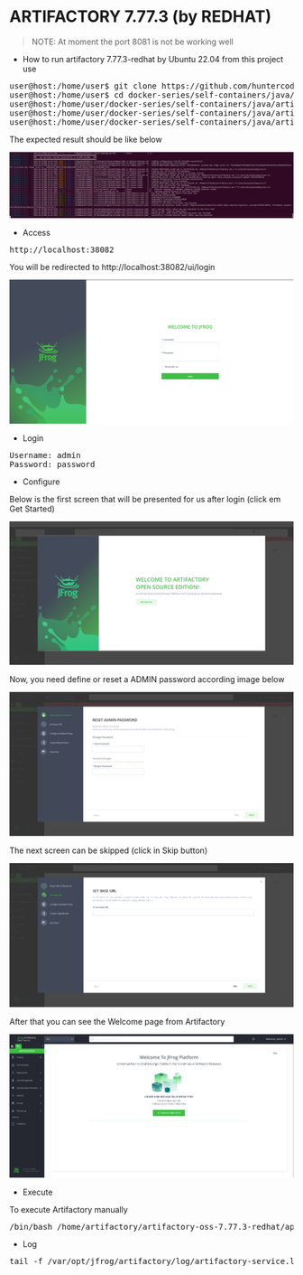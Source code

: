 # ARTIFACTORY 7.77.3 (by REDHAT)

> NOTE: At moment the port 8081 is not be working well

- How to run artifactory 7.77.3-redhat by Ubuntu 22.04 from this project use

<pre>
user@host:/home/user$ git clone https://github.com/huntercodexs/docker-series.git .
user@host:/home/user$ cd docker-series/self-containers/java/artifactory/7.77.3-redhat
user@host:/home/user/docker-series/self-containers/java/artifactory/7.77.3-redhat$ docker network create open_network
user@host:/home/user/docker-series/self-containers/java/artifactory/7.77.3-redhat$ docker-compose up --build
user@host:/home/user/docker-series/self-containers/java/artifactory/7.77.3-redhat$ docker-compose start
</pre>

The expected result should be like below

![jfrog-artifactory-result.png](media/jfrog-artifactory-result.png)

- Access

<pre>
http://localhost:38082
</pre>

You will be redirected to http://localhost:38082/ui/login

![jfrog-artifactory-login.png](media/jfrog-artifactory-login.png)

- Login

<pre>
Username: admin
Password: password
</pre>

- Configure

Below is the first screen that will be presented for us after login (click em Get Started)

![jfrog-artifactory-configure-1.png](media/jfrog-artifactory-configure-1.png)

Now, you need define or reset a ADMIN password according image below

![jfrog-artifactory-configure-2.png](media/jfrog-artifactory-configure-2.png)

The next screen can be skipped (click in Skip button)

![jfrog-artifactory-configure-3.png](media/jfrog-artifactory-configure-3.png)

After that you can see the Welcome page from Artifactory

![jfrog-artifactory-welcome.png](media/jfrog-artifactory-welcome.png)

- Execute

To execute Artifactory manually

<pre>
/bin/bash /home/artifactory/artifactory-oss-7.77.3-redhat/app/bin/artifactory.sh
</pre>

- Log

<pre>
tail -f /var/opt/jfrog/artifactory/log/artifactory-service.log
</pre>
